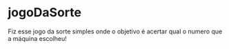 # jogoDaSorte
 
Fiz esse jogo da sorte simples onde o objetivo é acertar qual o numero que a máquina escolheu!
